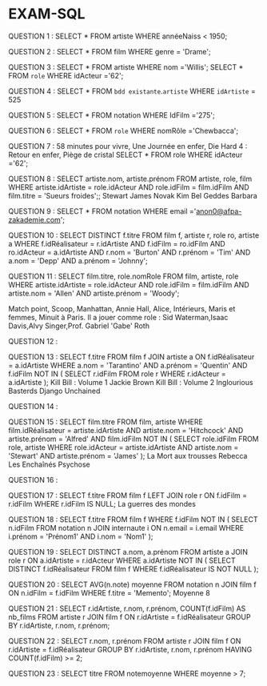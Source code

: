 # EXAM-SQL

QUESTION 1 : SELECT * FROM artiste WHERE annéeNaiss < 1950;

QUESTION 2 : SELECT * FROM film WHERE genre = 'Drame';

QUESTION 3 : SELECT * FROM artiste WHERE nom ='Willis'; SELECT * FROM `role` WHERE idActeur ='62';

QUESTION 4 : SELECT * FROM `bdd existante`.`artiste` WHERE `idArtiste` = 525

QUESTION 5 : SELECT * FROM notation WHERE IdFilm ='275';

QUESTION 6 : SELECT * FROM `role` WHERE nomRôle ='Chewbacca';

QUESTION 7 : 58 minutes pour vivre, Une Journée en enfer, Die Hard 4 : Retour en enfer, Piège de cristal 
SELECT * FROM role WHERE idActeur ='62';

QUESTION 8 : SELECT artiste.nom, artiste.prénom FROM artiste, role, film WHERE artiste.idArtiste = role.idActeur AND role.idFilm = film.idFilm AND film.titre = 'Sueurs froides';;
Stewart James
Novak Kim
Bel Geddes Barbara

QUESTION 9 : SELECT * FROM notation WHERE email ='anon0@afpa-zakademie.com';

QUESTION 10 : SELECT DISTINCT f.titre FROM film f, artiste r, role ro, artiste a WHERE f.idRéalisateur = r.idArtiste AND f.idFilm = ro.idFilm AND ro.idActeur = a.idArtiste AND r.nom = 'Burton' AND r.prénom = 'Tim' AND a.nom = 'Depp' AND a.prénom = 'Johnny';


QUESTION 11 : SELECT film.titre, role.nomRole
FROM film, artiste, role
WHERE artiste.idArtiste = role.idActeur
  AND role.idFilm = film.idFilm
  AND artiste.nom = 'Allen'
  AND artiste.prénom = 'Woody';

Match point, Scoop, Manhattan, Annie Hall, Alice, Intérieurs, Maris et femmes, Minuit à Paris. Il a jouer comme role : Sid Waterman,Isaac Davis,Alvy Singer,Prof. Gabriel 'Gabe' Roth

QUESTION 12 : 

QUESTION 13 : SELECT f.titre FROM film f JOIN artiste a ON f.idRéalisateur = a.idArtiste WHERE a.nom = 'Tarantino' AND a.prénom = 'Quentin' AND f.idFilm NOT IN ( SELECT r.idFilm FROM role r WHERE r.idActeur = a.idArtiste );
Kill Bill : Volume 1
Jackie Brown
Kill Bill : Volume 2
Inglourious Basterds
Django Unchained

QUESTION 14 :

QUESTION 15 : SELECT film.titre FROM film, artiste WHERE film.idRéalisateur = artiste.idArtiste AND artiste.nom = 'Hitchcock' AND artiste.prénom = 'Alfred' AND film.idFilm NOT IN ( SELECT role.idFilm FROM role, artiste WHERE role.idActeur = artiste.idArtiste AND artiste.nom = 'Stewart' AND artiste.prénom = 'James' );
La Mort aux trousses
Rebecca
Les Enchaînés
Psychose

QUESTION 16 : 

QUESTION 17 : SELECT f.titre FROM film f LEFT JOIN role r ON f.idFilm = r.idFilm WHERE r.idFilm IS NULL;
La guerres des mondes

QUESTION 18 : SELECT f.titre FROM film f WHERE f.idFilm NOT IN ( SELECT n.idFilm FROM notation n JOIN internaute i ON n.email = i.email WHERE i.prénom = 'Prénom1' AND i.nom = 'Nom1' );

QUESTION 19 : SELECT DISTINCT a.nom, a.prénom FROM artiste a JOIN role r ON a.idArtiste = r.idActeur WHERE a.idArtiste NOT IN ( SELECT DISTINCT f.idRéalisateur FROM film f WHERE f.idRéalisateur IS NOT NULL );

QUESTION 20 : SELECT AVG(n.note) moyenne FROM notation n JOIN film f ON n.idFilm = f.idFilm WHERE f.titre = 'Memento';
Moyenne 8

QUESTION 21 : SELECT r.idArtiste, r.nom, r.prénom, COUNT(f.idFilm) AS nb_films FROM artiste r JOIN film f ON r.idArtiste = f.idRéalisateur GROUP BY r.idArtiste, r.nom, r.prénom;

QUESTION 22 : SELECT r.nom, r.prénom FROM artiste r JOIN film f ON r.idArtiste = f.idRéalisateur GROUP BY r.idArtiste, r.nom, r.prénom HAVING COUNT(f.idFilm) >= 2;

QUESTION 23 : SELECT titre
FROM notemoyenne
WHERE moyenne > 7;

